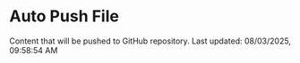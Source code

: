 # Auto Push File

Content that will be pushed to GitHub repository.
Last updated: 08/03/2025, 09:58:54 AM